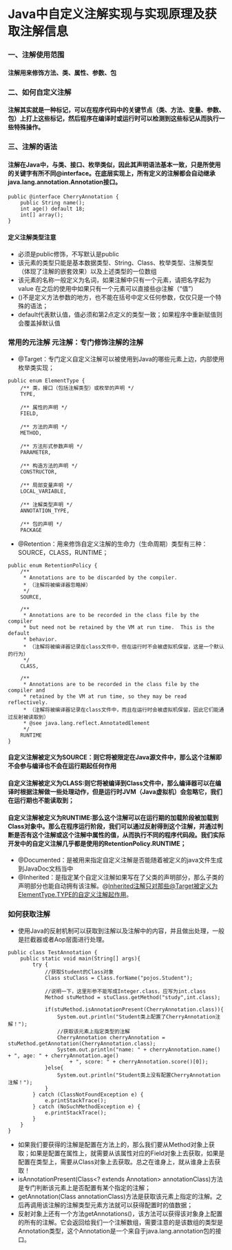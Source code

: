 # Java中自定义注解实现与实现原理及获取注解信息
### 一、注解使用范围
#### 注解用来修饰方法、类、属性、参数、包
### 二、如何自定义注解
#### 注解其实就是一种标记，可以在程序代码中的关键节点（类、方法、变量、参数、包）上打上这些标记，然后程序在编译时或运行时可以检测到这些标记从而执行一些特殊操作。
### 三、注解的语法
#### 注解在Java中，与类、接口、枚举类似，因此其声明语法基本一致，只是所使用的关键字有所不同@interface。在底层实现上，所有定义的注解都会自动继承java.lang.annotation.Annotation接口。 
```
public @interface CherryAnnotation {
	public String name();
	int age() default 18;
	int[] array();
}
```
#### 定义注解类型注意
+ 必须是public修饰，不写默认是public
+ 该元素的类型只能是基本数据类型、String、Class、枚举类型、注解类型（体现了注解的嵌套效果）以及上述类型的一位数组
+ 该元素的名称一般定义为名词，如果注解中只有一个元素，请把名字起为value 在之后的使用中如果只有一个元素可以直接些@注解（“值”）
+ ()不是定义方法参数的地方，也不能在括号中定义任何参数，仅仅只是一个特殊的语法；
+ default代表默认值，值必须和第2点定义的类型一致；如果程序中重新赋值则会覆盖掉默认值
### 常用的元注解  元注解：专门修饰注解的注解
+ @Target：专门定义自定义注解可以被使用到Java的哪些元素上边，内部使用枚举类实现；
```
public enum ElementType {
    /** 类，接口（包括注解类型）或枚举的声明 */
    TYPE,

    /** 属性的声明 */
    FIELD,

    /** 方法的声明 */
    METHOD,

    /** 方法形式参数声明 */
    PARAMETER,

    /** 构造方法的声明 */
    CONSTRUCTOR,

    /** 局部变量声明 */
    LOCAL_VARIABLE,

    /** 注解类型声明 */
    ANNOTATION_TYPE,

    /** 包的声明 */
    PACKAGE

```
+ @Retention：用来修饰自定义注解的生命力（生命周期）类型有三种：SOURCE，CLASS，RUNTIME；
```
public enum RetentionPolicy {
    /**
     * Annotations are to be discarded by the compiler.
     * （注解将被编译器忽略掉）
     */
    SOURCE,

    /**
     * Annotations are to be recorded in the class file by the compiler
     * but need not be retained by the VM at run time.  This is the default
     * behavior.
     * （注解将被编译器记录在class文件中，但在运行时不会被虚拟机保留，这是一个默认的行为）
     */
    CLASS,

    /**
     * Annotations are to be recorded in the class file by the compiler and
     * retained by the VM at run time, so they may be read reflectively.
     * （注解将被编译器记录在class文件中，而且在运行时会被虚拟机保留，因此它们能通过反射被读取到）
     * @see java.lang.reflect.AnnotatedElement
     */
    RUNTIME
}
```
#### 自定义注解被定义为SOURCE：则它将被限定在Java源文件中，那么这个注解即不会参与编译也不会在运行期起任何作用
#### 自定义注解被定义为CLASS:则它将被编译到Class文件中，那么编译器可以在编译时根据注解做一些处理动作，但是运行时JVM（Java虚拟机）会忽略它，我们在运行期也不能读取到；
#### 自定义注解被定义为RUNTIME:那么这个注解可以在运行期的加载阶段被加载到Class对象中。那么在程序运行阶段，我们可以通过反射得到这个注解，并通过判断是否有这个注解或这个注解中属性的值，从而执行不同的程序代码段。我们实际开发中的自定义注解几乎都是使用的RetentionPolicy.RUNTIME；
+ @Documented：是被用来指定自定义注解是否能随着被定义的java文件生成到JavaDoc文档当中
+ @Inherited：是指定某个自定义注解如果写在了父类的声明部分，那么子类的声明部分也能自动拥有该注解。@Inherited注解只对那些@Target被定义为ElementType.TYPE的自定义注解起作用。
### 如何获取注解
+ 使用Java的反射机制可以获取到注解以及注解中的内容，并且做出处理，一般是拦截器或者Aop层面进行处理。 
```
public class TestAnnotation {
    public static void main(String[] args){
        try {
            //获取Student的Class对象
            Class stuClass = Class.forName("pojos.Student");

            //说明一下，这里形参不能写成Integer.class，应写为int.class
            Method stuMethod = stuClass.getMethod("study",int.class);

            if(stuMethod.isAnnotationPresent(CherryAnnotation.class)){
                System.out.println("Student类上配置了CherryAnnotation注解！");
                //获取该元素上指定类型的注解
                CherryAnnotation cherryAnnotation = stuMethod.getAnnotation(CherryAnnotation.class);
                System.out.println("name: " + cherryAnnotation.name() + ", age: " + cherryAnnotation.age()
                    + ", score: " + cherryAnnotation.score()[0]);
            }else{
                System.out.println("Student类上没有配置CherryAnnotation注解！");
            }
        } catch (ClassNotFoundException e) {
            e.printStackTrace();
        } catch (NoSuchMethodException e) {
            e.printStackTrace();
        }
    }
}
```
+ 如果我们要获得的注解是配置在方法上的，那么我们要从Method对象上获取；如果是配置在属性上，就需要从该属性对应的Field对象上去获取，如果是配置在类型上，需要从Class对象上去获取。总之在谁身上，就从谁身上去获取！
+ isAnnotationPresent(Class<? extends Annotation> annotationClass)方法是专门判断该元素上是否配置有某个指定的注解；
+ getAnnotation(Class<A> annotationClass)方法是获取该元素上指定的注解。之后再调用该注解的注解类型元素方法就可以获得配置时的值数据；
+ 反射对象上还有一个方法getAnnotations()，该方法可以获得该对象身上配置的所有的注解。它会返回给我们一个注解数组，需要注意的是该数组的类型是Annotation类型，这个Annotation是一个来自于java.lang.annotation包的接口。
